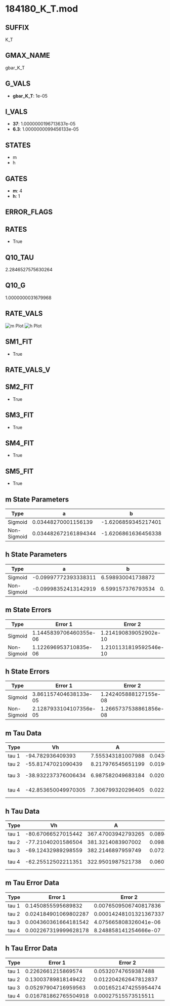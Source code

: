 # 184180_K_T.mod

## SUFFIX

K_T

## GMAX_NAME

gbar_K_T

## G_VALS

- **gbar_K_T**: 1e-05

## I_VALS

- **37**: 1.0000000196713637e-05
- **6.3**: 1.0000000099456133e-05

## STATES

- m
- h

## GATES

- **m**: 4
- **h**: 1

## ERROR_FLAGS


## RATES

- True

## Q10_TAU

2.2846527575630264

## Q10_G

1.0000000031679968

## RATE_VALS

![m Plot](/Users/pbozelos/Dropbox/icg-Chai-Panos/supermodels/output_markdown_files/K/184180_K_T.mod/images/m.png)
![h Plot](/Users/pbozelos/Dropbox/icg-Chai-Panos/supermodels/output_markdown_files/K/184180_K_T.mod/images/h.png)

## SM1_FIT

- True

## RATE_VALS_V

## SM2_FIT

- True

## SM3_FIT

- True

## SM4_FIT

- True

## SM5_FIT

- True

## m State Parameters

| Type | a | b | c | d |
| --- | --- | --- | --- | --- |
| Sigmoid | 0.03448270001156139 | -1.6206859345217401 |
| Non-Sigmoid | 0.034482672161894344 | -1.6206861636456338 | 1.0000007629619594 | -7.13479825269607e-07 |

## h State Parameters

| Type | a | b | c | d |
| --- | --- | --- | --- | --- |
| Sigmoid | -0.09997772393338311 | 6.598930041738872 |
| Non-Sigmoid | -0.09998352413142919 | 6.599157376793534 | 0.9999452736322395 | -3.4537785204307813e-06 |

## m State Errors

| Type | Error 1 | Error 2 | Error 3 |
| --- | --- | --- | --- |
| Sigmoid | 1.1445839706460355e-06 | 1.214190839052902e-10 | 4.1163036869388965e-07 |
| Non-Sigmoid | 1.122696953710835e-06 | 1.2101131819592546e-10 | 4.0375907127779814e-07 |

## h State Errors

| Type | Error 1 | Error 2 | Error 3 |
| --- | --- | --- | --- |
| Sigmoid | 3.861157404638133e-05 | 1.242405888127155e-08 | 3.204711585041429e-05 |
| Non-Sigmoid | 2.1287933104107356e-05 | 1.2665737538861856e-08 | 1.766871398673619e-05 |

## m Tau Data

| Type | Vh | A | b1 | b2 | c1 | c2 | d1 | d2 | e1 | e2 |
| --- | --- | --- | --- | --- | --- | --- | --- | --- | --- | --- |
| tau 1 | -94.782936409393 | 7.555343181007988 | 0.043665670971658896 | 0.013642361043686895 |
| tau 2 | -55.81747021090439 | 8.217976545651199 | 0.019070248991253768 | 6.148808791816115e-05 | 0.03186170002416042 | -0.0001268507009704376 |
| tau 3 | -38.932237376006434 | 6.987582049683184 | 0.020219912065678868 | 0.0003598668925695962 | 3.343906879583678e-06 | 0.04499451178077039 | -0.0003767308719848596 | 1.0494784270379139e-06 |
| tau 4 | -42.853650049970305 | 7.306799320296405 | 0.022233989279885756 | 0.00041801365290456175 | 5.175555854185036e-06 | 1.679017637256835e-08 | 0.044342217975041155 | -0.00035693966002031604 | 9.444591894081727e-07 | 8.888706922143497e-11 |

## h Tau Data

| Type | Vh | A | b1 | b2 | c1 | c2 | d1 | d2 | e1 | e2 |
| --- | --- | --- | --- | --- | --- | --- | --- | --- | --- | --- |
| tau 1 | -80.67066527015442 | 367.47003942793265 | 0.08941699876089157 | 0.04343134033900994 |
| tau 2 | -77.21040201586504 | 381.3214083907002 | 0.09834346412705265 | 0.0012614034091512564 | 0.05980236564788974 | -0.0002676541796744955 |
| tau 3 | -69.12432989298559 | 382.2146897959749 | 0.07237346549555118 | 0.0020467463576656748 | 4.9309814985072875e-05 | 0.09450981329093337 | -0.0010071863348445882 | 3.281586984044065e-06 |
| tau 4 | -62.25512502211351 | 322.9501987521738 | 0.06073760596038883 | 0.003597627487351808 | 0.00013592116731840268 | 1.4476601361964466e-06 | 0.12666230591834854 | -0.0022329064950287977 | 1.6127074157937434e-05 | -4.072845937913777e-08 |

## m Tau Error Data

| Type | Error 1 | Error 2 | Error 3 |
| --- | --- | --- | --- |
| tau 1 | 0.1450855595689832 | 0.0076509506740817836 | 0.050565509029824006 |
| tau 2 | 0.024184901069802287 | 0.00014248101321367337 | 0.008428970030260182 |
| tau 3 | 0.004360361664181542 | 4.075665808326041e-06 | 0.0015196819570361011 |
| tau 4 | 0.002267319999628178 | 8.248858141254666e-07 | 0.0007902108952489369 |

## h Tau Error Data

| Type | Error 1 | Error 2 | Error 3 |
| --- | --- | --- | --- |
| tau 1 | 0.2262661215869574 | 0.05320747659387488 | 0.1460857720860094 |
| tau 2 | 0.13003789818149422 | 0.012204262647812837 | 0.08395727395267502 |
| tau 3 | 0.05297904716959563 | 0.0016521474255954474 | 0.03420523123775333 |
| tau 4 | 0.016781862765504918 | 0.00027515573515511 | 0.010834990947586717 |

